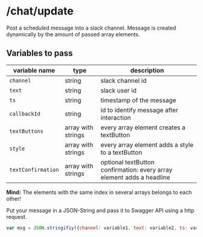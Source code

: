 # /chat/update

Post a scheduled message into a slack channel. Message is created dynamically by the amount of passed array elements.

## Variables to pass

| variable name  | type | description |
| ------------- | ------------- | ------------- | 
| `channel` | string  | slack channel id |
| `text` | string | slack user id |
| `ts` | string  | timestamp of the message |
| `callbackId` | string | id to identify message after interaction |
| `textButtons` | array with strings | every array element creates a textButton |
| `style` | array with strings | every array element adds a style to a textButton |
| `textConfirmation` | array with strings | optional textButton confirmation: every array element adds a headline |

**Mind:** The elements with the same index in several arrays belongs to each other!

Put your message in a JSON-String and pass it to Swagger API using a http request.

```javascript
var msg = JSON.stringifiy({channel: variable1, text: variable2, ts: variable3, callbackId: variable4, textButtons: array1, style: array2, textConfirmation: array3});
```
